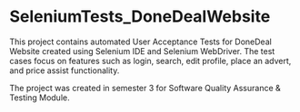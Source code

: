 # SeleniumTests_DoneDealWebsite
This project contains automated User Acceptance Tests for DoneDeal Website created using Selenium IDE and Selenium WebDriver. The test cases focus on features such as login, search, edit profile, place an advert, and price assist functionality. 

The project was created in semester 3 for Software Quality Assurance & Testing Module.

